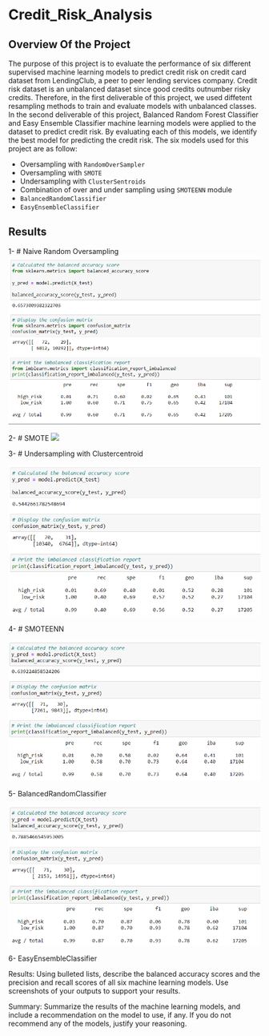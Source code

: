 # Credit_Risk_Analysis


## Overview Of the Project

The purpose of this project is to evaluate the performance of six different supervised machine learning models to predict credit risk on credit card dataset from LendingClub, a peer to peer lending services company. Credit risk dataset is an unbalanced dataset since good credits outnumber risky credits. Therefore, in the first deliverable of this project, we used diffetent resampling methods to train and evaluate models with unbalanced classes.
In the second deliverable of this project, Balanced Random Forest Classifier and Easy Ensemble Classifier machine learning models were applied to the dataset to predict credit risk. By evaluating each of this models, we identify the best model for predicting the credit risk.
The six models used for this project are as follow:
- Oversampling with `RandomOverSampler`
- Oversampling with `SMOTE`
- Undersampling with `ClusterSentroids`
- Combination of over and under sampling using `SMOTEENN` module
-  `BalancedRandomClassifier`
-  `EasyEnsembleClassifier`

## Results 

1- # Naive Random Oversampling
![](/Images/Naive_oversampling.PNG)



2- # SMOTE
![](/Images/SMOTE.PNG)


3- # Undersampling with Clustercentroid

![](/Images/Clustercentroids.PNG)

4- # SMOTEENN

![](/Images/SMOTEENN.PNG)

5- BalancedRandomClassifier

![](/Images/Balancedrandomforestclassifier.PNG)

6- EasyEnsembleClassifier
[](/Images/Easyensembleclassifier.PNG)

Results: Using bulleted lists, describe the balanced accuracy scores and the precision and recall scores of all six machine learning models. Use screenshots of your outputs to support your results.

Summary: Summarize the results of the machine learning models, and include a recommendation on the model to use, if any. If you do not recommend any of the models, justify your reasoning.
